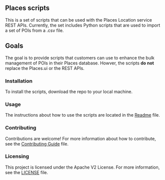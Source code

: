 ## Places scripts

This is a set of scripts that can be used with the Places Location service REST APIs. Currently, the set includes Python scripts that are used to import a set of POIs from a .csv file.

## Goals

The goal is to provide scripts that customers can use to enhance the bulk management of POIs in their Places database. Howver, the scripts **do not** replace the Places.ui or the REST APIs.

### Installation

To install the scripts, download the repo to your local machine.

### Usage

The instructions about how to use the scripts are located in the [Readme](import/readme.md) file.

### Contributing

Contributions are welcome! For more information about how to contribute, see the [Contributing Guide](./.github/CONTRIBUTING.md) file.

### Licensing

This project is licensed under the Apache V2 License. For more information, see the [LICENSE](LICENSE.md) file.
